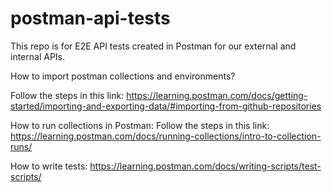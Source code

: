# postman-api-tests
This repo is for E2E API tests created in Postman for our external and internal APIs.

How to import postman collections and environments?

Follow the steps in this link: https://learning.postman.com/docs/getting-started/importing-and-exporting-data/#importing-from-github-repositories


How to run collections in Postman:
Follow the steps in this link: https://learning.postman.com/docs/running-collections/intro-to-collection-runs/

How to write tests: https://learning.postman.com/docs/writing-scripts/test-scripts/